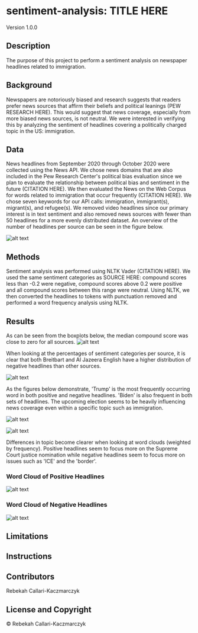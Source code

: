 # sentiment-analysis: TITLE HERE

Version 1.0.0

## Description
The purpose of this project to perform a sentiment analysis on newspaper headlines related to immigration.

## Background
Newspapers are notoriously biased and research suggests that readers prefer news sources that affirm their beliefs and political leanings (PEW RESEARCH HERE). This would suggest that news coverage, especially from more biased news sources, is not neutral. We were interested in verifying this by analyzing the sentiment of headlines covering a politically charged topic in the US: immigration. 

## Data
News headlines from September 2020 through October 2020 were collected using the News API. We chose news domains that are also included in the Pew Research Center's political bias evaluation since we plan to evaluate the relationship between political bias and sentiment in the future (CITATION HERE). We then evaluated the News on the Web Corpus for words related to immigration that occur frequently (CITATION HERE). We chose seven keywords for our API calls: immigration, immigrant(s), migrant(s), and refugee(s). We removed video headlines since our primary interest is in text sentiment and also removed news sources with fewer than 50 headlines for a more evenly distributed dataset. An overview of the number of headlines per source can be seen in the figure below.  

![alt text](https://github.com/James-Ashley/sentiment_analysis/blob/main/images/newssourcesindataset.png "Headlines per Source")

## Methods
Sentiment analysis was performed using NLTK Vader (CITATION HERE). We used the same sentiment categories as SOURCE HERE: compound scores less than -0.2 were negative, compound scores above 0.2 were positive and all compound scores between this range were neutral. Using NLTK, we then converted the headlines to tokens with punctuation removed and performed a word frequency analysis using NLTK.

## Results
As can be seen from the boxplots below, the median compound score was close to zero for all sources. 
![alt text](https://github.com/James-Ashley/sentiment_analysis/blob/main/images/boxplotaveragecompoundscores.png "Boxplot Compound Scores")

When looking at the percentages of sentiment categories per source, it is clear that both Breitbart and Al Jazeera English have a higher distribution of negative headlines than other sources. 

![alt text](https://github.com/James-Ashley/sentiment_analysis/blob/main/images/headlinesentimentspercent.png "Percent of Headlines by Sentiment Type")

As the figures below demonstrate, 'Trump' is the most frequently occurring word in both positive and negative headlines. 'Biden' is also frequent in both sets of headlines. The upcoming election seems to be heavily influencing news coverage even within a specific topic such as immigration. 

![alt text](https://github.com/James-Ashley/sentiment_analysis/blob/main/images/frequenttermspositive.png "Positive Headlines Keywords")

![alt text](https://github.com/James-Ashley/sentiment_analysis/blob/main/images/frequenttermsnegative.png "Negative Headlines Keywords")

Differences in topic become clearer when looking at word clouds (weighted by frequency). Positive headlines seem to focus more on the Supreme Court justice nomination while negative headlines seem to focus more on issues such as 'ICE' and the 'border'. 

### Word Cloud of Positive Headlines

![alt text](https://github.com/James-Ashley/sentiment_analysis/blob/main/images/wordcloudpositive.png "Positive Headlines Word Cloud")

### Word Cloud of Negative Headlines

![alt text](https://github.com/James-Ashley/sentiment_analysis/blob/main/images/wordcloudnegative.png "Negative Headlines Word Cloud")

## Limitations

## Instructions

## Contributors
Rebekah Callari-Kaczmarczyk

## License and Copyright
&copy; Rebekah Callari-Kaczmarczyk